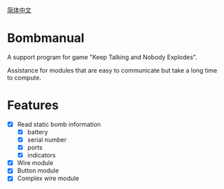 <a href="README_zh_CN.md">简体中文</a>

# Bombmanual

A support program for game "Keep Talking and Nobody Explodes".

Assistance for modules that are easy to communicate but take a long time to compute.

# Features

- [x] Read static bomb information
  - [x] battery
  - [x] serial number
  - [x] ports
  - [x] indicators
- [x] Wire module
- [x] Button module
- [x] Complex wire module
